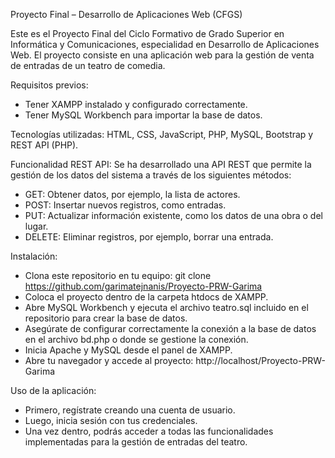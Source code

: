 Proyecto Final – Desarrollo de Aplicaciones Web (CFGS)

Este es el Proyecto Final del Ciclo Formativo de Grado Superior en Informática y Comunicaciones, especialidad en Desarrollo de Aplicaciones Web.
El proyecto consiste en una aplicación web para la gestión de venta de entradas de un teatro de comedia.

Requisitos previos: 
  - Tener XAMPP instalado y configurado correctamente.
  - Tener MySQL Workbench para importar la base de datos.

Tecnologías utilizadas: HTML, CSS, JavaScript, PHP, MySQL, Bootstrap y REST API (PHP).

Funcionalidad REST API:
Se ha desarrollado una API REST que permite la gestión de los datos del sistema a través de los siguientes métodos:
 - GET: Obtener datos, por ejemplo, la lista de actores.
 - POST: Insertar nuevos registros, como entradas.
 - PUT: Actualizar información existente, como los datos de una obra o del lugar.
 - DELETE: Eliminar registros, por ejemplo, borrar una entrada.

Instalación: 
  - Clona este repositorio en tu equipo: git clone https://github.com/garimatejnanis/Proyecto-PRW-Garima
  - Coloca el proyecto dentro de la carpeta htdocs de XAMPP.
  - Abre MySQL Workbench y ejecuta el archivo teatro.sql incluido en el repositorio para crear la base de datos.
  - Asegúrate de configurar correctamente la conexión a la base de datos en el archivo bd.php o donde se gestione la conexión.
  - Inicia Apache y MySQL desde el panel de XAMPP.
  - Abre tu navegador y accede al proyecto: http://localhost/Proyecto-PRW-Garima

Uso de la aplicación:
  - Primero, regístrate creando una cuenta de usuario.
  - Luego, inicia sesión con tus credenciales.
  - Una vez dentro, podrás acceder a todas las funcionalidades implementadas para la gestión de entradas del teatro.
